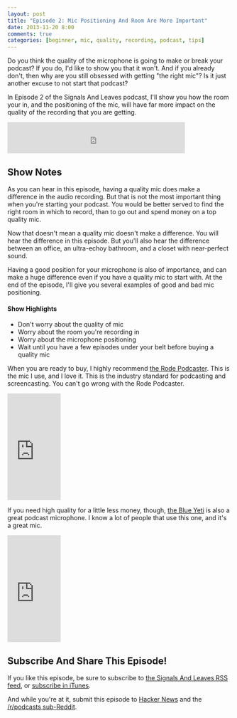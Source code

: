 ```yaml
---
layout: post
title: "Episode 2: Mic Positioning And Room Are More Important"
date: 2013-11-20 8:00
comments: true
categories: [beginner, mic, quality, recording, podcast, tips]
---
```


Do you think the quality of the microphone is going to make
or break your podcast? If you do, I'd like to show you that
it won't. And if you already don't, then why are you still
obsessed with getting "the right mic"? Is it just another
excuse to not start that podcast? 

In Episode 2 of the Signals And Leaves podcast, I'll show you 
how the room your in, and the positioning of the mic, will 
have far more impact on the quality of the recording that 
you are getting.

<!-- more -->

<iframe src="http://www.signalleaf.com/embed/523736d466f52c0200000003/528d042ea88e1f020000000f/" width="400" height="70" frameborder="0"></iframe>

## Show Notes

As you can hear in this episode, having a quality mic does
make a difference in the audio recording. But that is not
the most important thing when you're starting your podcast. You
would be better served to find the right room in which to
record, than to go out and spend money on a top quality mic.

Now that doesn't mean a quality mic doesn't make a difference.
You will hear the difference in this episode. But you'll also
hear the difference between an office, an ultra-echoy bathroom,
and a closet with near-perfect sound. 

Having a good position for your microphone is also of importance,
and can make a huge difference even if you have a quality
mic to start with. At the end of the episode, I'll give you
several examples of good and bad mic positioning.

#### Show Highlights

* Don't worry about the quality of mic
* Worry about the room you're recording in
* Worry about the microphone positioning
* Wait until you have a few episodes under your belt before buying a quality mic

When you are ready to buy, I highly recommend 
[the Rode Podcaster](http://www.amazon.com/gp/product/B000JM46FY/ref=as_li_ss_tl?ie=UTF8&camp=1789&creative=390957&creativeASIN=B000JM46FY&linkCode=as2&tag=signalleaf-20).
This is the mic I use, and I love it. This is the industry
standard for podcasting and screencasting. You can't go wrong
with the Rode Podcaster.

<iframe src="http://rcm-na.amazon-adsystem.com/e/cm?lt1=_blank&bc1=000000&IS2=1&bg1=FFFFFF&fc1=000000&lc1=0000FF&t=signalleaf-20&o=1&p=8&l=as4&m=amazon&f=ifr&ref=ss_til&asins=B000JM46FY" style="width:120px;height:240px;" scrolling="no" marginwidth="0" marginheight="0" frameborder="0"></iframe>

If you need high quality for a little less money, though, 
[the Blue Yeti](http://www.amazon.com/gp/product/B002VA464S/ref=as_li_ss_tl?ie=UTF8&camp=1789&creative=390957&creativeASIN=B002VA464S&linkCode=as2&tag=signalleaf-20)
is also a great podcast microphone. I know a lot of people that
use this one, and it's a great mic.

<iframe src="http://rcm-na.amazon-adsystem.com/e/cm?lt1=_blank&bc1=000000&IS2=1&bg1=FFFFFF&fc1=000000&lc1=0000FF&t=signalleaf-20&o=1&p=8&l=as4&m=amazon&f=ifr&ref=ss_til&asins=B002VA464S" style="width:120px;height:240px;" scrolling="no" marginwidth="0" marginheight="0" frameborder="0"></iframe>

## Subscribe And Share This Episode!

If you like this episode, be sure to subscribe to 
[the Signals And Leaves RSS feed](http://www.signalleaf.com/podcasts/523736d466f52c0200000003/rss),
or [subscribe in iTunes](https://itunes.apple.com/us/podcast/signals-and-leaves/id739095095).

And while you're at it, submit this episode to 
[Hacker News](https://news.ycombinator.com/submit)
and the [/r/podcasts sub-Reddit](http://www.reddit.com/r/podcasts/).

